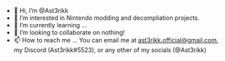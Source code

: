 - 👋 Hi, I’m @Ast3rikk
- 👀 I’m interested in Nintendo modding and decompliation projects.
- 🌱 I’m currently learning ...
- 💞️ I’m looking to collaborate on nothing! 
- 📫 How to reach me ... You can email me at ast3rikk.official@gmail.com, my Discord (Ast3rikk#5523), or any other of my socials (@Ast3rikk)

<!---
Ast3rikk/Ast3rikk is a ✨ special ✨ repository because its `README.md` (this file) appears on your GitHub profile.
You can click the Preview link to take a look at your changes.
--->
